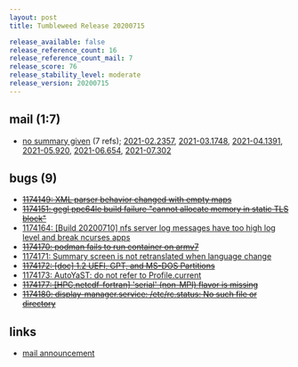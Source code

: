 ```yaml
---
layout: post
title: Tumbleweed Release 20200715

release_available: false
release_reference_count: 16
release_reference_count_mail: 7
release_score: 76
release_stability_level: moderate
release_version: 20200715
---
```


## mail (1:7)

- [no summary given](https://lists.opensuse.org/archives/list/factory@lists.opensuse.org/thread/MHG6S7UHFGPYM7ULEV7BSNLZQASTKSUH) (7 refs); [2021-02.2357](https://lists.opensuse.org/archives/list/factory@lists.opensuse.org/thread/MHG6S7UHFGPYM7ULEV7BSNLZQASTKSUH), [2021-03.1748](https://lists.opensuse.org/archives/list/factory@lists.opensuse.org/thread/MHG6S7UHFGPYM7ULEV7BSNLZQASTKSUH), [2021-04.1391](https://lists.opensuse.org/archives/list/factory@lists.opensuse.org/thread/MHG6S7UHFGPYM7ULEV7BSNLZQASTKSUH), [2021-05.920](https://lists.opensuse.org/archives/list/factory@lists.opensuse.org/thread/MHG6S7UHFGPYM7ULEV7BSNLZQASTKSUH), [2021-06.654](https://lists.opensuse.org/archives/list/factory@lists.opensuse.org/thread/MHG6S7UHFGPYM7ULEV7BSNLZQASTKSUH), [2021-07.302](https://lists.opensuse.org/archives/list/factory@lists.opensuse.org/thread/MHG6S7UHFGPYM7ULEV7BSNLZQASTKSUH)

## bugs (9)

<!--more-->

- ~~[1174149: XML parser behavior changed with empty maps](https://bugzilla.opensuse.org/show_bug.cgi?id=1174149)~~
- ~~[1174151: gegl ppc64le build failure "cannot allocate memory in static TLS block"](https://bugzilla.opensuse.org/show_bug.cgi?id=1174151)~~
- [1174164: \[Build 20200710\] nfs server log messages have too high log level and break ncurses apps](https://bugzilla.opensuse.org/show_bug.cgi?id=1174164)
- ~~[1174170: podman fails to run container on armv7](https://bugzilla.opensuse.org/show_bug.cgi?id=1174170)~~
- [1174171: Summary screen is not retranslated when language change](https://bugzilla.opensuse.org/show_bug.cgi?id=1174171)
- ~~[1174172: \[doc\] 1.2  UEFI, GPT, and MS-DOS Partitions](https://bugzilla.opensuse.org/show_bug.cgi?id=1174172)~~
- [1174173: AutoYaST: do not refer to Profile.current](https://bugzilla.opensuse.org/show_bug.cgi?id=1174173)
- ~~[1174177: \[HPC,netcdf-fortran\] 'serial' (non-MPI) flavor is missing](https://bugzilla.opensuse.org/show_bug.cgi?id=1174177)~~
- ~~[1174180: display-manager.service: /etc/rc.status: No such file or directory](https://bugzilla.opensuse.org/show_bug.cgi?id=1174180)~~



## links

- [mail announcement](https://lists.opensuse.org/archives/list/factory@lists.opensuse.org/thread/MHG6S7UHFGPYM7ULEV7BSNLZQASTKSUH)
